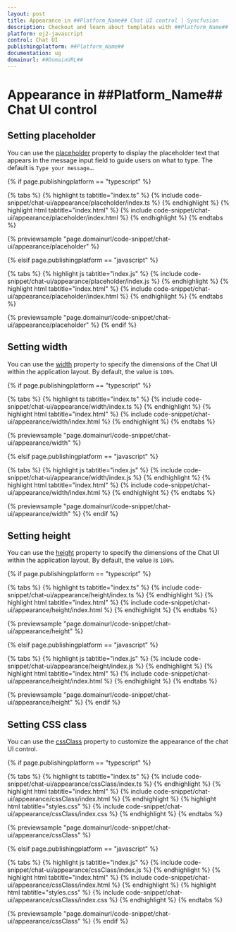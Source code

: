 ```yaml
---
layout: post
title: Appearance in ##Platform_Name## Chat UI control | Syncfusion
description: Checkout and learn about templates with ##Platform_Name## Chat UI control of Syncfusion Essential JS 2 and more.
platform: ej2-javascript
control: Chat UI
publishingplatform: ##Platform_Name##
documentation: ug
domainurl: ##DomainURL##
---
```


# Appearance in ##Platform_Name## Chat UI control

## Setting placeholder

You can use the [placeholder](../api/chat-ui#placeholder) property to display the placeholder text that appears in the message input field to guide users on what to type. The default is `Type your message…`.

{% if page.publishingplatform == "typescript" %}

{% tabs %}
{% highlight ts tabtitle="index.ts" %}
{% include code-snippet/chat-ui/appearance/placeholder/index.ts %}
{% endhighlight %}
{% highlight html tabtitle="index.html" %}
{% include code-snippet/chat-ui/appearance/placeholder/index.html %}
{% endhighlight %}
{% endtabs %}
        
{% previewsample "page.domainurl/code-snippet/chat-ui/appearance/placeholder" %}

{% elsif page.publishingplatform == "javascript" %}

{% tabs %}
{% highlight js tabtitle="index.js" %}
{% include code-snippet/chat-ui/appearance/placeholder/index.js %}
{% endhighlight %}
{% highlight html tabtitle="index.html" %}
{% include code-snippet/chat-ui/appearance/placeholder/index.html %}
{% endhighlight %}
{% endtabs %}

{% previewsample "page.domainurl/code-snippet/chat-ui/appearance/placeholder" %}
{% endif %}

## Setting width

You can use the [width](../api/chat-ui#width) property to specify the dimensions of the Chat UI within the application layout. By default, the value is `100%`.

{% if page.publishingplatform == "typescript" %}

{% tabs %}
{% highlight ts tabtitle="index.ts" %}
{% include code-snippet/chat-ui/appearance/width/index.ts %}
{% endhighlight %}
{% highlight html tabtitle="index.html" %}
{% include code-snippet/chat-ui/appearance/width/index.html %}
{% endhighlight %}
{% endtabs %}
        
{% previewsample "page.domainurl/code-snippet/chat-ui/appearance/width" %}

{% elsif page.publishingplatform == "javascript" %}

{% tabs %}
{% highlight js tabtitle="index.js" %}
{% include code-snippet/chat-ui/appearance/width/index.js %}
{% endhighlight %}
{% highlight html tabtitle="index.html" %}
{% include code-snippet/chat-ui/appearance/width/index.html %}
{% endhighlight %}
{% endtabs %}

{% previewsample "page.domainurl/code-snippet/chat-ui/appearance/width" %}
{% endif %}

## Setting height

You can use the [height](../api/chat-ui#height) property to specify the dimensions of the Chat UI within the application layout. By default, the value is `100%`.

{% if page.publishingplatform == "typescript" %}

{% tabs %}
{% highlight ts tabtitle="index.ts" %}
{% include code-snippet/chat-ui/appearance/height/index.ts %}
{% endhighlight %}
{% highlight html tabtitle="index.html" %}
{% include code-snippet/chat-ui/appearance/height/index.html %}
{% endhighlight %}
{% endtabs %}
        
{% previewsample "page.domainurl/code-snippet/chat-ui/appearance/height" %}

{% elsif page.publishingplatform == "javascript" %}

{% tabs %}
{% highlight js tabtitle="index.js" %}
{% include code-snippet/chat-ui/appearance/height/index.js %}
{% endhighlight %}
{% highlight html tabtitle="index.html" %}
{% include code-snippet/chat-ui/appearance/height/index.html %}
{% endhighlight %}
{% endtabs %}

{% previewsample "page.domainurl/code-snippet/chat-ui/appearance/height" %}
{% endif %}


## Setting CSS class

You can use the [cssClass](../api/chat-ui#cssclass) property to customize the appearance of the chat UI control.

{% if page.publishingplatform == "typescript" %}

{% tabs %}
{% highlight ts tabtitle="index.ts" %}
{% include code-snippet/chat-ui/appearance/cssClass/index.ts %}
{% endhighlight %}
{% highlight html tabtitle="index.html" %}
{% include code-snippet/chat-ui/appearance/cssClass/index.html %}
{% endhighlight %}
{% highlight html tabtitle="styles.css" %}
{% include code-snippet/chat-ui/appearance/cssClass/index.css %}
{% endhighlight %}
{% endtabs %}
        
{% previewsample "page.domainurl/code-snippet/chat-ui/appearance/cssClass" %}

{% elsif page.publishingplatform == "javascript" %}

{% tabs %}
{% highlight js tabtitle="index.js" %}
{% include code-snippet/chat-ui/appearance/cssClass/index.js %}
{% endhighlight %}
{% highlight html tabtitle="index.html" %}
{% include code-snippet/chat-ui/appearance/cssClass/index.html %}
{% endhighlight %}
{% highlight html tabtitle="styles.css" %}
{% include code-snippet/chat-ui/appearance/cssClass/index.css %}
{% endhighlight %}
{% endtabs %}

{% previewsample "page.domainurl/code-snippet/chat-ui/appearance/cssClass" %}
{% endif %}
